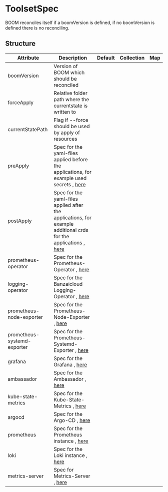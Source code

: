 # ToolsetSpec 
 

 BOOM reconciles itself if a boomVersion is defined, if no boomVersion is defined there is no reconciling.


## Structure 
 

| Attribute                   | Description                                                                                                                       | Default | Collection | Map  |
| --------------------------- | --------------------------------------------------------------------------------------------------------------------------------- | ------- | ---------- | ---  |
| boomVersion                 | Version of BOOM which should be reconciled                                                                                        |         |            |      |
| forceApply                  | Relative folder path where the currentstate is written to                                                                         |         |            |      |
| currentStatePath            | Flag if --force should be used by apply of resources                                                                              |         |            |      |
| preApply                    | Spec for the yaml-files applied before the applications, for example used secrets , [here](Apply/Apply.md)                        |         |            |      |
| postApply                   | Spec for the yaml-files applied after the applications, for example additional crds for the applications , [here](Apply/Apply.md) |         |            |      |
| prometheus-operator         | Spec for the Prometheus-Operator , [here](PrometheusOperator/PrometheusOperator.md)                                               |         |            |      |
| logging-operator            | Spec for the Banzaicloud Logging-Operator , [here](LoggingOperator/LoggingOperator.md)                                            |         |            |      |
| prometheus-node-exporter    | Spec for the Prometheus-Node-Exporter , [here](PrometheusNodeExporter/PrometheusNodeExporter.md)                                  |         |            |      |
| prometheus-systemd-exporter | Spec for the Prometheus-Systemd-Exporter , [here](PrometheusSystemdExporter/PrometheusSystemdExporter.md)                         |         |            |      |
| grafana                     | Spec for the Grafana , [here](grafana/Grafana/Grafana.md)                                                                         |         |            |      |
| ambassador                  | Spec for the Ambassador , [here](Ambassador/Ambassador.md)                                                                        |         |            |      |
| kube-state-metrics          | Spec for the Kube-State-Metrics , [here](KubeStateMetrics/KubeStateMetrics.md)                                                    |         |            |      |
| argocd                      | Spec for the Argo-CD , [here](argocd/Argocd/Argocd.md)                                                                            |         |            |      |
| prometheus                  | Spec for the Prometheus instance , [here](Prometheus/Prometheus.md)                                                               |         |            |      |
| loki                        | Spec for the Loki instance , [here](Loki/Loki.md)                                                                                 |         |            |      |
| metrics-server              | Spec for Metrics-Server , [here](MetricsServer/MetricsServer.md)                                                                  |         |            |      |